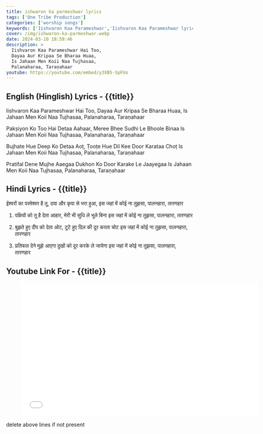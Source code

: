 ```yaml
---
title: ishwaron ka parmeshwar lyrics
tags: ['One Tribe Production']
categories: ['worship songs']
keywords: ['Iishvaron Kaa Parameshwar','Iishvaron Kaa Parameshwar lyrics','Iishvaron Kaa Parameshwar song']
cover: /img/ishwaron-ka-parmeshwar.webp
date: 2024-03-10 18:59:46
description: >
  Iishvaron Kaa Parameshwar Hai Too,
  Dayaa Aur Kripaa Se Bharaa Huaa,
  Is Jahaan Men Koii Naa Tujhasaa,
  Palanaharaa, Taraṇahaar
youtube: https://youtube.com/embed/y3XB5-SpFUo
---
```

## English (Hinglish) Lyrics - {{title}}
Iishvaron Kaa Parameshwar Hai Too,
Dayaa Aur Kripaa Se Bharaa Huaa,
Is Jahaan Men Koii Naa Tujhasaa,
Palanaharaa, Taraṇahaar

Pakṣiyon Ko Too Hai Detaa Aahaar,
Meree Bhee Sudhi Le Bhoole Binaa
Is Jahaan Men Koii Naa Tujhasaa,
Palanaharaa, Taraṇahaar

Bujhate Hue Deep Ko Detaa Aoṭ,
Ṭooṭe Hue Dil Kee Door Karataa Choṭ
Is Jahaan Men Koii Naa Tujhasaa,
Palanaharaa, Taraṇahaar

Pratifal Dene Mujhe Aaegaa
Dukhon Ko Door Karake Le Jaayegaa
Is Jahaan Men Koii Naa Tujhasaa,
Palanaharaa, Taraṇahaar

## Hindi Lyrics - {{title}}
ईश्वरों का परमेश्वर है तू,
दया और कृपा से भरा हुआ,
इस जहां में कोई ना तुझसा,
पालनहारा, तारणहार

1. पक्षियों को तू है देता आहार,
मेरी भी सुधि ले भूले बिना
इस जहां में कोई ना तुझसा,
पालनहारा, तारणहार

2. बुझते हुए दीप को देता ओट,
टूटे हुए दिल की दूर करता चोट
इस जहां में कोई ना तुझसा,
पालनहारा, तारणहार

3. प्रतिफल देने मुझे आएगा
दुखों को दूर करके ले जायेगा
इस जहां में कोई ना तुझसा,
पालनहारा, तारणहार

## Youtube Link For - {{title}}
<figure class="image is-16by9">
<iframe class="has-ratio" width="640" height="360"
src="{{youtube}}"
frameborder="0" allow="accelerometer; autoplay; clipboard-write; encrypted-media; gyroscope;" allowfullscreen></iframe>
</figure>
delete above lines if not present
